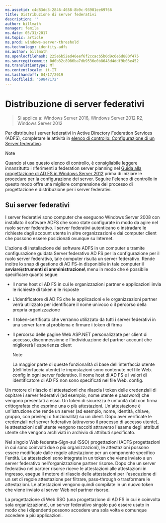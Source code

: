```yaml
---
ms.assetid: c4d83dd3-2846-4658-8b9c-93901ee69766
title: Distribuzione di server federativi
description: ''
author: billmath
manager: femila
ms.date: 05/31/2017
ms.topic: article
ms.prod: windows-server-threshold
ms.technology: identity-adfs
ms.author: billmath
ms.openlocfilehash: 225e6b52ed46eef6f2ccacb5b0d9c6e6d880f475
ms.sourcegitcommit: 0d0b32c8986ba7db9536e0b8648d4ddf9b03e452
ms.translationtype: MT
ms.contentlocale: it-IT
ms.lasthandoff: 04/17/2019
ms.locfileid: "59847172"
---
```

# <a name="deploying-federation-servers"></a>Distribuzione di server federativi

>Si applica a: Windows Server 2016, Windows Server 2012 R2, Windows Server 2012

Per distribuire i server federativi in Active Directory Federation Services \(ADFS\), completare le attività in [elenco di controllo: Configurazione di un Server federativo](Checklist--Setting-Up-a-Federation-Server.md).  
  
> [!NOTE]  
> Quando si usa questo elenco di controllo, è consigliabile leggere innanzitutto i riferimenti a federation server planning nel [Guida alla progettazione di AD FS in Windows Server 2012](https://technet.microsoft.com/library/dd807036.aspx) prima di iniziare le procedure per la configurazione dei server. Seguire l'elenco di controllo in questo modo offre una migliore comprensione del processo di progettazione e distribuzione per i server federativi.  
  
## <a name="about-federation-servers"></a>Sui server federativi  
I server federativi sono computer che eseguono Windows Server 2008 con installato il software ADFS che sono state configurate in modo da agire nel ruolo server federativo. I server federativi autenticano o instradare le richieste dagli account utente in altre organizzazioni e dai computer client che possono essere posizionati ovunque su Internet.  
  
L'azione di installazione del software ADFS in un computer e tramite configurazione guidata Server federativo AD FS per la configurazione per il ruolo server federativo, tale computer risulta un server federativo. Rende inoltre lo snap di gestione di AD FS\-in disponibile in tale computer il **avviare\\strumenti di amministrazione\\**  menu in modo che è possibile specificare quanto segue:  
  
-   Il nome host di AD FS in cui le organizzazioni partner e applicazioni invia le richieste di token e le risposte  
  
-   L'identificatore di AD FS che le applicazioni e le organizzazioni partner verrà utilizzato per identificare il nome univoco o il percorso della propria organizzazione  
  
-   Il token\-certificato che verranno utilizzato da tutti i server federativi in una server farm al problema e firmare i token di firma  
  
-   Il percorso delle pagine Web ASP.NET personalizzate per client di accesso, disconnessione e l'individuazione del partner account che migliorerà l'esperienza client  
  
    > [!NOTE]  
    > La maggior parte di queste funzionalità di base dell'interfaccia utente \(dell'interfaccia utente\) le impostazioni sono contenute nel file Web. config in ogni server federativo. Il nome host di AD FS e i valori di identificatore di AD FS non sono specificati nel file Web. config.  
  
Un motore di rilascio di attestazioni che rilascia i token delle credenziali di ospitare i server federativi \(ad esempio, nome utente e password\) che vengono presentati a esso. Un token di sicurezza è un'unità dati con firma crittografata che esprime una o più attestazioni. Un'attestazione è un'istruzione che rende un server \(ad esempio, nome, identità, chiave, gruppo, con privilegi o funzionalità\) su un client. Dopo aver verificate le credenziali nel server federativo \(attraverso il processo di accesso utente\), le attestazioni dell'utente vengono raccolti attraverso l'esame degli attributi utente che vengono archiviati in archivio di attributi specificato.  
  
Nel singolo Web federata\-Sign\-sul \(SSO\) progettazioni \(ADFS progettazioni in cui sono coinvolti due o più organizzazioni\), le attestazioni possono essere modificate dalle regole attestazione per un componente specifico l'entità. Le attestazioni sono integrate in un token che viene inviato a un server federativo nell'organizzazione partner risorse. Dopo che un server federativo nel partner risorse riceve le attestazioni alle attestazioni in ingresso, esegue il motore di rilascio delle attestazioni per l'esecuzione di un set di regole attestazione per filtrare, pass-through o trasformare le attestazioni. Le attestazioni vengono quindi compilate in un nuovo token che viene inviato al server Web nel partner risorse.  
  
La progettazione di Web SSO \(una progettazione di AD FS in cui è coinvolta sola organizzazione\), un server federativo singolo può essere usato in modo che i dipendenti possono accedere una sola volta e comunque accedere a più applicazioni.  
  
